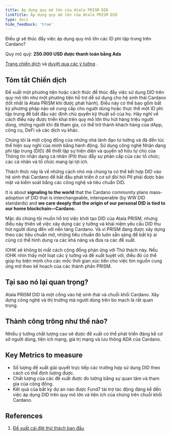 ```yaml
---
title: Áp dụng quy mô lớn của Atala PRISM DID
linkTitle: Áp dụng quy mô lớn của Atala PRISM DID
type: docs
hide_feedback: 'true'
---
```


Điều gì sẽ thúc đẩy việc áp dụng quy mô lớn các ID phi tập trung trên Cardano?

Quy mô quỹ: **250.000 USD được thanh toán bằng Ada**

[Trang chiến dịch](https://cardano.ideascale.com/a/campaign-home/26116) và [duyệt qua các ý tưởng](https://cardano.ideascale.com/a/ideas/top/campaign-filter/byids/campaigns/26116/stage/unspecified) .

## Tóm tắt Chiến dịch

Đề xuất một phương tiện hoặc cách thức để thúc đẩy việc sử dụng DID trên quy mô lớn như một phương tiện hỗ trợ dễ sử dụng cho hệ sinh thái Cardano (tốt nhất là Atala PRISM khi được phát hành). Điều này có thể bao gồm bất kỳ phương pháp nào sẽ cung cấp cho người dùng hoặc thực thể một ID phi tập trung để bắt đầu xác định chủ quyền kỹ thuật số của họ. Hãy nghĩ về cách điều này được triển khai trên quy mô lớn thu hút hàng triệu người dùng, những người khi đã tham gia, có thể trở thành khách hàng của dApp, công cụ, DeFi và các dịch vụ khác.

Chúng tôi là một cộng đồng của những nhà lãnh đạo tư tưởng và đã đến lúc thể hiện suy nghĩ của mình bằng hành động. Sử dụng công nghệ Nhận dạng phi tập trung (DID) để thiết lập sự hiện diện và quyền sở hữu tự chủ của Thông tin nhận dạng cá nhân (PII) thúc đẩy sự phân cấp của các tổ chức; các cá nhân và tổ chức mang lại lợi ích.

Thách thức này là về những cách nhỏ mà chúng ta có thể kết hợp DID vào hệ sinh thái Cardano để bắt đầu phát triển ở cơ sở đòi hỏi PII phải được bảo mật và kiểm soát bằng các công nghệ và tiêu chuẩn DID.

It is about **signaling to the world** that the Cardano community plans mass-adoption of DID that is interchangeable, interoperable (by WW DID standards) and **we care deeply that the origin of our personal DID is tied to our home blockchain—Cardano.**

Mặc dù chúng tôi muốn hỗ trợ việc khởi tạo DID của Atala PRISM, nhưng điều này thiên về việc xây dựng các ý tưởng và khái niệm yêu cầu DID thu hút người dùng đến với nền tảng Cardano. Và vì PRISM đang được xây dựng theo các tiêu chuẩn mở, những tiêu chuẩn đó luôn sẵn sàng để bất kỳ ai cũng có thể hình dung ra các khả năng và đưa ra các đề xuất.

IOHK sẽ không bị mất cách cộng đồng phản ứng với Thử thách này. Nếu IOHK nhìn thấy một loạt các ý tưởng và đề xuất tuyệt vời, điều đó có thể giúp họ biện minh cho các mốc thời gian xúc tiến cho việc tìm nguồn cung ứng mở theo kế hoạch của các thành phần PRISM.

## Tại sao nó lại quan trọng?

Atala PRISM DID là một cổng vào hệ sinh thái và chuỗi khối Cardano. Xây dựng công nghệ và thị trường mà người dùng trên bo mạch là rất quan trọng.

## Thành công trông như thế nào?

Nhiều ý tưởng chất lượng cao sẽ được đề xuất có thể phát triển đáng kể cơ sở người dùng, tiện ích mạng, giá trị mạng và lưu thông ADA của Cardano.

## Key Metrics to measure

- Số lượng đề xuất giải quyết trực tiếp các trường hợp sử dụng DID theo cách có thể định lượng được.
- Chất lượng của các đề xuất được đo lường bằng sự quan tâm và tham gia của cộng đồng.
- Kết quả của bất kỳ dự án nào được Fund7 tài trợ tác động đáng kể đến việc áp dụng DID trên quy mô lớn và tiện ích của chúng trên chuỗi khối Cardano.

## References

1. [Đề xuất cài đặt thử thách ban đầu](https://cardano.ideascale.com/a/dtd/Atala-PRISM-DID-Mass-Scale-Adoption/350613-48088)
